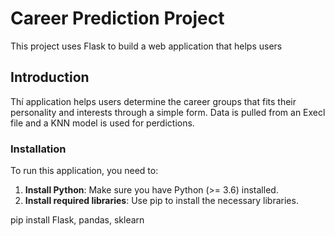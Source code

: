 # Career Prediction Project
This project uses Flask to build a web application that helps users 
## Introduction
Thí application helps users determine the career groups that fits their personality and interests through a simple form. Data is pulled from an Execl file and a KNN model is used for perdictions.
### Installation
To run this application, you need to:
1. **Install Python**: Make sure you have Python (>= 3.6) installed.
2. **Install required libraries**: Use pip to install the necessary libraries.

pip install Flask, pandas, sklearn
